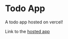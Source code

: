 # Todo App
A todo app hosted on vercel!

Link to the [hosted app](https://chaitanya1402-task-app.vercel.app/)
